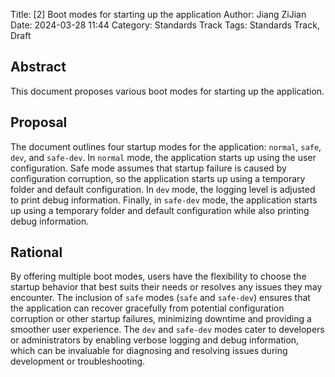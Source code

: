 Title: [2] Boot modes for starting up the application
Author: Jiang ZiJian
Date: 2024-03-28 11:44
Category: Standards Track
Tags: Standards Track, Draft

## Abstract

This document proposes various boot modes for starting up the application.

## Proposal

The document outlines four startup modes for the application: `normal`, `safe`,
`dev`, and `safe-dev`. In `normal` mode, the application starts up using the user
configuration. Safe mode assumes that startup failure is caused by configuration
corruption, so the application starts up using a temporary folder and default
configuration. In `dev` mode, the logging level is adjusted to print debug
information. Finally, in `safe-dev` mode, the application starts up using a
temporary folder and default configuration while also printing debug information.

## Rational

By offering multiple boot modes, users have the flexibility to choose the
startup behavior that best suits their needs or resolves any issues they may
encounter. The inclusion of `safe` modes (`safe` and `safe-dev`) ensures that the
application can recover gracefully from potential configuration corruption or
other startup failures, minimizing downtime and providing a smoother user
experience. The `dev` and `safe-dev` modes cater to developers or administrators
by enabling verbose logging and debug information, which can be invaluable for
diagnosing and resolving issues during development or troubleshooting.

